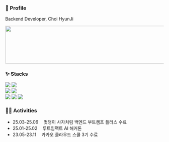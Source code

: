 ### 👋 Profile

Backend Developer, Choi HyunJi

<a href="https://www.gitanimals.org/en_US?utm_medium=image&utm_source=h0725j&utm_content=line">
  <img src="https://render.gitanimals.org/lines/h0725j" width="600" height="120"/>
</a>

### ✨ Stacks 
<div>
 <img src="https://img.shields.io/badge/java-007396?style=for-the-badge&logo=java&logoColor=white">
 <img src="https://img.shields.io/badge/springboot-6DB33F?style=for-the-badge&logo=springboot&logoColor=white">
  <br>
 <img src="https://img.shields.io/badge/mysql-4479A1?style=for-the-badge&logo=mysql&logoColor=white">
  <img src="https://img.shields.io/badge/Elastic_Search-005571?style=for-the-badge&logo=elasticsearch&logoColor=white">
 <br>
 <img src="https://img.shields.io/badge/react-61DAFB?style=for-the-badge&logo=react&logoColor=black">
 <img src="https://img.shields.io/badge/git-F05032?style=for-the-badge&logo=git&logoColor=white">
 <img src="https://img.shields.io/badge/Figma-F24E1E?style=for-the-badge&logo=figma&logoColor=white">
</div>

### 🏋🏻 Activities
- 25.03-25.06ㅤ 멋쟁이 사자처럼 백엔드 부트캠프 플러스 수료
- 25.01-25.02ㅤ 루트임팩트 AI 해커톤
- 23.05-23.11ㅤ 카카오 클라우드 스쿨 3기 수료
  
<!--
**h0725j/h0725j** is a ✨ _special_ ✨ repository because its `README.md` (this file) appears on your GitHub profile.

Here are some ideas to get you started:

- 🔭 I’m currently working on ...
- 🌱 I’m currently learning ...
- 👯 I’m looking to collaborate on ...
- 🤔 I’m looking for help with ...
- 💬 Ask me about ...
- 📫 How to reach me: ...
- 😄 Pronouns: ...
- ⚡ Fun fact: ...
-->
